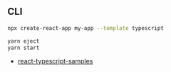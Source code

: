 ## CLI

```bash
npx create-react-app my-app --template typescript

yarn eject
yarn start
```

- [react-typescript-samples](https://github.com/Lemoncode/react-typescript-samples)
